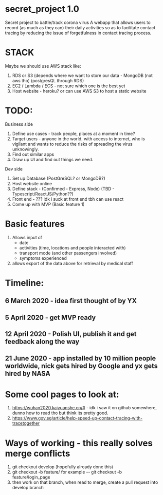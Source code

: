 # secret_project 1.0
Secret project to battle/track corona virus
A webapp that allows users to record (as much as they can) their daily activities so as to facilitate contact tracing by reducing the issue of forgetfulness in contact tracing process.

# STACK
Maybe we should use AWS stack like:
1. RDS or S3 (depends where we want to store our data - MongoDB (not aws tho) (postgresQL through RDS)
2. EC2 / Lambda / ECS - not sure which one is the best yet
3. Host website - heroku? or can use AWS S3 to host a static website



# TODO:
Business side
1. Define use cases - track people, places at a moment in time? 
2. Target users - anyone in the world, with access to internet, who is vigilant and wants to reduce the risks of spreading the virus unknowingly.
3. Find out similar apps
4. Draw up UI and find out things we need.

Dev side
1. Set up Database (PostGreSQL? or MongoDB?) 
2. Host website online
3. Define stack - (Confirmed - Express, Node) (TBD - Typescript/ReactJS/Python??)
4. Front end - ??? Idk i suck at front end tbh can use react
5. Come up with MVP (Basic feature 1)


# Basic features 
1. Allows input of 
   - date
   - activities (time, locations and people interacted with)
   - transport mode (and other passengers involved)
   - symptoms experienced
2. allows export of the data above for retrieval by medical staff


# Timeline:
6 March 2020 - idea first thought of by YX 
------
5 April 2020 - get MVP ready
------
12 April 2020 - Polish UI, publish it and get feedback along the way
------
21 June 2020 - app installed by 10 million people worldwide, nick gets hired by Google and yx gets hired by NASA
------

# Some cool pages to look at:
1. https://wuhan2020.kaiyuanshe.cn/# - idk i saw it on github somewhere, dunno how to read tho but think its pretty good.
2. https://www.gov.sg/article/help-speed-up-contact-tracing-with-tracetogether

# Ways of working - this really solves merge conflicts 

1. git checkout develop (hopefully already done this)
2. git checkout -b feature/<feature-name>  for example -- git checkout -b feature/login_page
3. then work on that branch, when read to merge, create a pull request into develop branch
